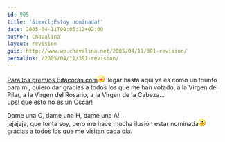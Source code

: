 ```yaml
---
id: 905
title: '&iexcl;Estoy nominada!'
date: 2005-04-11T00:05:12+02:00
author: Chavalina
layout: revision
guid: http://www.wp.chavalina.net/2005/04/11/391-revision/
permalink: /2005/04/11/391-revision/
---
```

<a href="http://www.bitacoras.com/noticias/archivos/finalistas_a_los_premios_2004_de_bitacorascom.php" target="_blank">Para los premios Bitacoras.com</a>![emo](/imagenes/emoticonos/risa.gif) llegar hasta aqu&iacute; ya es como un triunfo para m&iacute;, quiero dar gracias a todos los que me han votado, a la Virgen del Pilar, a la Virgen del Rosario, a la Virgen de la Cabeza…  
ups! que esto no es un Oscar!

Dame una C, dame una H, dame una A!  
jajajaja, que tonta soy, pero me hace mucha ilusi&oacute;n estar nominada![emo](/imagenes/emoticonos/sonrisa.gif) gracias a todos los que me visitan cada d&iacute;a.
